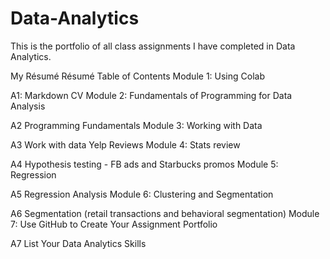 # Data-Analytics
This is the portfolio of all class assignments I have completed in Data Analytics.

My Résumé
Résumé
Table of Contents
Module 1: Using Colab

A1: Markdown CV
Module 2: Fundamentals of Programming for Data Analysis

A2 Programming Fundamentals
Module 3: Working with Data

A3 Work with data Yelp Reviews
Module 4: Stats review

A4 Hypothesis testing - FB ads and Starbucks promos
Module 5: Regression

A5 Regression Analysis
Module 6: Clustering and Segmentation

A6 Segmentation (retail transactions and behavioral segmentation)
Module 7: Use GitHub to Create Your Assignment Portfolio

A7 List Your Data Analytics Skills
